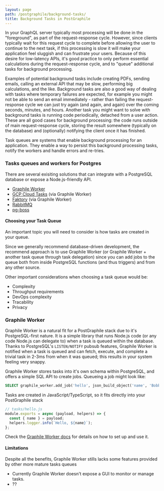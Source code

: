 ```yaml
---
layout: page
path: /postgraphile/background-tasks/
title: Background Tasks in PostGraphile
---
```


In your GraphQL server typically most processing will be done in the "foreground", as part of the request-response cycle. However, since clients typically wait for this request cycle to complete before allowing the user to continue to the next task, if this processing is slow it will make your application feel sluggish and can frustrate your users. Because of this desire for low-latency APIs, it's good practice to only perform essential calculations during the request-response cycle, and to "queue" additional tasks for background processing.

Examples of potential background tasks include creating PDFs, sending emails, calling an external API that may be slow, performing big calculations, and the like. Background tasks are also a good way of dealing with tasks where temporary failures are expected, for example you might not be able to send an email immediately - rather than failing the request-response cycle we can just try again (and again, and again) over the coming seconds, minutes, and hours. Another task you might want to solve with background tasks is running code periodically, detached from a user action. These are all good cases for background processing: the code runs outside of main request-response cycle, storing the result somewhere (typically on the database) and (optionally) notifying the client once it has finished.

Task queues are systems that enable background processing for an application. They enable a way to persist this background processing tasks, notify the workers and handle errors and re-tries.

### Tasks queues and workers for Postgres

There are several exisiting solutions that can integrate with a PostgreSQL database or expose a Node.js-friendly API.

- [Graphile Worker](https://github.com/graphile/worker)
- [GCP Cloud Tasks](https://cloud.google.com/tasks/) (via Graphile Worker)
- [Faktory](http://contribsys.com/faktory/) (via Graphile Worker)
- [RabbitMQ](https://www.rabbitmq.com/)
- [pg-boss](https://www.npmjs.com/package/pg-boss)

#### Choosing your Task Queue

An important topic you will need to consider is how tasks are created in your queue.

Since we generally recommend database-driven development, the recommend approach is to use Graphile Worker (or Graphile Worker + another task queue through task delegation) since you can add jobs to the queue both from inside PostgreSQL functions (and thus triggers) and from any other source.

Other important considerations when choosing a task queue would be:

- Complexity
- Throughput requirements
- DevOps complexity
- Tracability
- Privacy

### Graphile Worker

Graphile Worker is a natural fit for a PostGraphile stack due to it's PostgreSQL-first nature. It is a simple library that runs Node.js code (or any code Node.js can delegate to) when a task is queued within the database. Thanks to PostgreSQL's `LISTEN/NOTIFY` pubsub features, Graphile Worker is notified when a task is queued and can fetch, execute, and complete a trivial task in 2-3ms from when it was queued; this results in your system feeling very snappy.

Graphile Worker stores tasks into it's own schema within PostgreSQL, and offers a simple SQL API to create jobs. Queueing a job might look like:

```sql
SELECT graphile_worker.add_job('hello', json_build_object('name', 'Bobby Tables'));
```

Tasks are created in JavaScript/TypeScript, so it fits directly into your PostGraphile stack

```js
// tasks/hello.js
module.exports = async (payload, helpers) => {
  const { name } = payload;
  helpers.logger.info(`Hello, ${name}`);
};
```

Check the [Graphile Worker docs](https://github.com/graphile/worker) for details on how to set up and use it.

#### Limitations

Despite all the benefits, Graphile Worker stills lacks some features provided by other more mature tasks queues

- Currently Graphile Worker doesn't expose a GUI to monitor or manage tasks.
- ??
